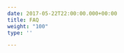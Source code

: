 ```yaml
---
date: 2017-05-22T22:00:00.000+00:00
title: FAQ
weight: "100"
type: ''

---
```

<script name="responsa-js" class="responsa-js">
(function(q,u,e,s,t,i,o,n) {
 o=u.getElementsByTagName(e)[0];
 n=u.createElement(s),n.async=1,n.defer=1,n.src=i;
 o.appendChild(n)
})(window,document,"head","script","res_pars",
 "https://goresponsa.com/widgets/57a0713be0e2ee8a8c001270.js");
</script>